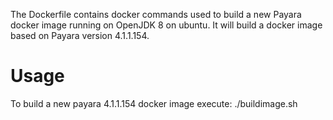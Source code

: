 The Dockerfile contains docker commands used to build a new Payara docker image running on OpenJDK 8 on ubuntu. It will build a docker image based on Payara version 4.1.1.154.

Usage
=====

To build a new payara 4.1.1.154 docker image execute: ./buildimage.sh
